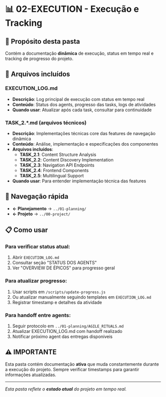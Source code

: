 # 📊 **02-EXECUTION** - Execução e Tracking

## 🎯 **Propósito desta pasta**
Contém a documentação **dinâmica** de execução, status em tempo real e tracking de progresso do projeto.

## 📄 **Arquivos incluídos**

### **EXECUTION_LOG.md**
- **Descrição**: Log principal de execução com status em tempo real
- **Conteúdo**: Status dos agents, progresso das tasks, logs de atividades
- **Quando usar**: Atualizar após cada task, consultar para continuidade

### **TASK_2.*.md** (arquivos técnicos)
- **Descrição**: Implementações técnicas core das features de navegação dinâmica
- **Conteúdo**: Análise, implementação e especificações dos componentes
- **Arquivos incluídos**:
  - **TASK_2.1**: Content Structure Analysis
  - **TASK_2.2**: Content Discovery Implementation 
  - **TASK_2.3**: Navigation API Endpoints
  - **TASK_2.4**: Frontend Components
  - **TASK_2.5**: Multilingual Support
- **Quando usar**: Para entender implementação técnica das features

## 🔗 **Navegação rápida**

- **← Planejamento** → `../01-planning/`
- **← Projeto** → `../00-project/`

## 📋 **Como usar**

### **Para verificar status atual:**
1. Abrir `EXECUTION_LOG.md`
2. Consultar seção "STATUS DOS AGENTS"
3. Ver "OVERVIEW DE ÉPICOS" para progresso geral

### **Para atualizar progresso:**
1. Usar scripts em `/scripts/update-progress.js`
2. Ou atualizar manualmente seguindo templates em `EXECUTION_LOG.md`
3. Registrar timestamp e detalhes da atividade

### **Para handoff entre agents:**
1. Seguir protocolo em `../01-planning/AGILE_RITUALS.md`
2. Atualizar EXECUTION_LOG.md com handoff realizado
3. Notificar próximo agent das entregas disponíveis

## ⚠️ **IMPORTANTE**

Esta pasta contém documentação **ativa** que muda constantemente durante a execução do projeto. Sempre verificar timestamps para garantir informações atualizadas.

---
*Esta pasta reflete o **estado atual** do projeto em tempo real.*